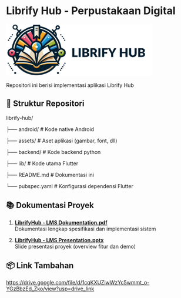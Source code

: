 # Librify Hub - Perpustakaan Digital

<img src="assets/logo.png" alt="Librify Hub Logo" width="400"/>

Repositori ini berisi implementasi aplikasi Librify Hub

## 📁 Struktur Repositori
librify-hub/

├── android/ # Kode native Android

├── assets/ # Aset aplikasi (gambar, font, dll)

├── backend/ # Kode backend python

├── lib/ # Kode utama Flutter

├── README.md # Dokumentasi ini

└── pubspec.yaml # Konfigurasi dependensi Flutter


## 📚 Dokumentasi Proyek

1. **[LibrifyHub - LMS Dokumentation.pdf](#)**  
   Dokumentasi lengkap spesifikasi dan implementasi sistem

2. **[LibrifyHub - LMS Presentation.pptx](#)**  
   Slide presentasi proyek (overview fitur dan demo)

## 📦 Link Tambahan
https://drive.google.com/file/d/1cqKXUZiwWzYc5wmmt_o-YGzBbzEd_Zko/view?usp=drive_link
